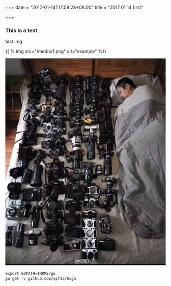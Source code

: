 +++
date = "2017-01-14T17:58:28+08:00"
title = "2017 01 14 first"

+++

### This is a test

test img 

{{ % img src="/media/1.png" alt="example" %}}

![1](./media/1.png)

```Shell
export GOPATH=$HOME/go
go get -v github.com/spf13/hugo
```

